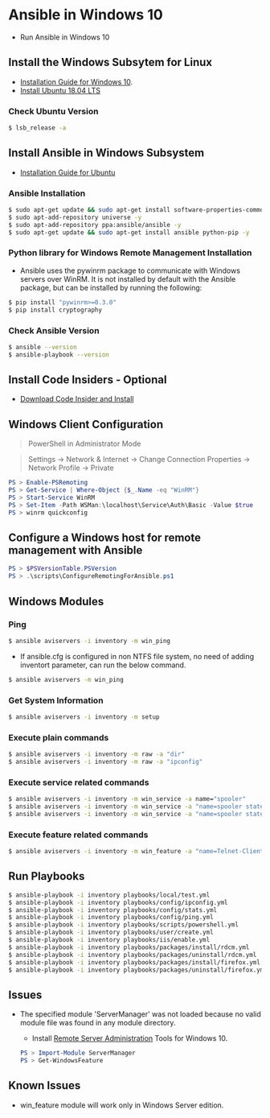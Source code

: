 # Ansible in Windows 10

* Run Ansible in Windows 10

## Install the Windows Subsytem for Linux

* [Installation Guide for Windows 10](https://docs.microsoft.com/en-us/windows/wsl/install-win10).
* [Install Ubuntu 18.04 LTS](https://www.microsoft.com/en-sg/p/ubuntu-1804-lts/9n9tngvndl3q?rtc=1) 

### Check Ubuntu Version

```bash
$ lsb_release -a
```

## Install Ansible in Windows Subsystem

* [Installation Guide for Ubuntu](https://docs.ansible.com/ansible/latest/installation_guide/intro_installation.html#latest-releases-via-apt-ubuntu)

### Ansible Installation

```bash
$ sudo apt-get update && sudo apt-get install software-properties-common -y
$ sudo apt-add-repository universe -y
$ sudo apt-add-repository ppa:ansible/ansible -y
$ sudo apt-get update && sudo apt-get install ansible python-pip -y
```

### Python library for Windows Remote Management Installation

* Ansible uses the pywinrm package to communicate with Windows servers over WinRM. It is not installed by default with the Ansible package, but can be installed by running the following:

```bash
$ pip install "pywinrm>=0.3.0" 
$ pip install cryptography
```

### Check Ansible Version

```bash
$ ansible --version
$ ansible-playbook --version
```

## Install Code Insiders - Optional

* [Download Code Insider and Install](https://code.visualstudio.com/insiders/)

## Windows Client Configuration

> PowerShell in Administrator Mode

> Settings -> Network & Internet -> Change Connection Properties -> Network Profile -> Private 

```powershell
PS > Enable-PSRemoting
PS > Get-Service | Where-Object {$_.Name -eq "WinRM"}
PS > Start-Service WinRM
PS > Set-Item -Path WSMan:\localhost\Service\Auth\Basic -Value $true
PS > winrm quickconfig
```

## Configure a Windows host for remote management with Ansible

```powershell
PS > $PSVersionTable.PSVersion
PS > .\scripts\ConfigureRemotingForAnsible.ps1
```

## Windows Modules

### Ping

```bash
$ ansible aviservers -i inventory -m win_ping
```

* If ansible.cfg is configured in non NTFS file system, no need of adding inventort parameter, can run the below command.

```bash
$ ansible aviservers -m win_ping
```

### Get System Information

```bash
$ ansible aviservers -i inventory -m setup
```

### Execute plain commands

```bash
$ ansible aviservers -i inventory -m raw -a "dir"
$ ansible aviservers -i inventory -m raw -a "ipconfig" 
```

### Execute service related commands

```bash
$ ansible aviservers -i inventory -m win_service -a name="spooler"
$ ansible aviservers -i inventory -m win_service -a "name=spooler state=stopped"
$ ansible aviservers -i inventory -m win_service -a "name=spooler state=started"
```

### Execute feature related commands

```bash
$ ansible aviservers -i inventory -m win_feature -a "name=Telnet-Client state=present"
```

## Run Playbooks

```bash
$ ansible-playbook -i inventory playbooks/local/test.yml
$ ansible-playbook -i inventory playbooks/config/ipconfig.yml
$ ansible-playbook -i inventory playbooks/config/stats.yml
$ ansible-playbook -i inventory playbooks/config/ping.yml
$ ansible-playbook -i inventory playbooks/scripts/powershell.yml
$ ansible-playbook -i inventory playbooks/user/create.yml
$ ansible-playbook -i inventory playbooks/iis/enable.yml
$ ansible-playbook -i inventory playbooks/packages/install/rdcm.yml
$ ansible-playbook -i inventory playbooks/packages/uninstall/rdcm.yml
$ ansible-playbook -i inventory playbooks/packages/install/firefox.yml
$ ansible-playbook -i inventory playbooks/packages/uninstall/firefox.yml
```

## Issues

* The specified module 'ServerManager' was not loaded because no valid module file was found in any module directory.
    * Install [Remote Server Administration](https://www.microsoft.com/en-au/download/details.aspx?id=45520) Tools for Windows 10.

    ```powershell
    PS > Import-Module ServerManager
    PS > Get-WindowsFeature
    ```

## Known Issues

* win_feature module will work only in Windows Server edition. 